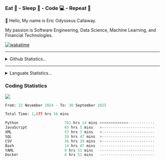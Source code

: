 <h3>Eat 🍴 - Sleep 🛌 - Code 💻 - Repeat 🔁</h3>

👋 Hello, My name is Eric Odysseus Callaway.

My passion is Software Engineering, Data Science, Machine Learning, and Financial Technologies.

[![wakatime](https://wakatime.com/badge/user/6717695f-6a13-47e3-aa16-c813e12c0985.svg)](https://wakatime.com/@6717695f-6a13-47e3-aa16-c813e12c0985)
<hr>
<details>
  <summary>
    Github Statistics...
  </summary>
    <p align="center">
      <img src="https://github-readme-stats.vercel.app/api?username=EricCallaway&show_icons=true"/>
    </p>
</details>
</hr>

<hr>
<details>
  <summary>
    Languate Statistics...
  </summary>
    <p align="center">
      <img src="https://wakatime.com/share/@Odysseus/6fc7c863-6fba-4e57-a6af-ed1f2fa8d560.svg"/>
    </p>
</details>
</hr>


<h3>Coding Statistics</h3>
<img src="https://wakatime.com/share/@Odysseus/5e02c832-9cc5-49a3-8f4c-bd2647d78fca.svg"/>
<!--START_SECTION:waka-->

```python
From: 22 November 2024 - To: 30 September 2025

Total Time: 1,077 hrs 56 mins

Python                     762 hrs 14 mins >>>>>>>>>>>>>------------   52.28 %
JavaScript                 65 hrs 5 mins   >------------------------   04.46 %
XML                        57 hrs 3 mins   >------------------------   03.91 %
SQL                        39 hrs 47 mins  >------------------------   02.73 %
CSV                        36 hrs 19 mins  >------------------------   02.49 %
Bash                       14 hrs 47 mins  -------------------------   01.01 %
YAML                       9 hrs 51 mins   -------------------------   00.68 %
Docker                     8 hrs 51 mins   -------------------------   00.61 %
```

<!--END_SECTION:waka-->

